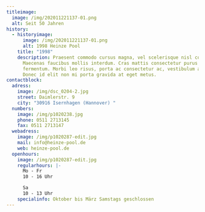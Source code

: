 ```yaml
---
titleimage:
  image: /img/202011221137-01.png
  alt: Seit 50 Jahren
history:
  - historyimage:
      image: /img/202011221137-01.png
      alt: 1998 Heinze Pool
    title: "1998"
    description: Praesent commodo cursus magna, vel scelerisque nisl consectetur et.
      Maecenas faucibus mollis interdum. Cras mattis consectetur purus sit amet
      fermentum. Morbi leo risus, porta ac consectetur ac, vestibulum at eros.
      Donec id elit non mi porta gravida at eget metus.
contactblock:
  adress:
    image: /img/dsc_0204-2.jpg
    street: Daimlerstr. 9
    city: "30916 Isernhagen (Hannover) "
  numbers:
    image: /img/p1020238.jpg
    phone: 0511 2713145
    fax: 0511 2713147
  webadress:
    image: /img/p1020287-edit.jpg
    mail: info@heinze-pool.de
    web: heinze-pool.de
  openhours:
    image: /img/p1020287-edit.jpg
    regularhours: |-
      Mo - Fr
      10 - 16 Uhr

      Sa
      10 - 13 Uhr
    specialinfo: Oktober bis März Samstags geschlossen
---
```


